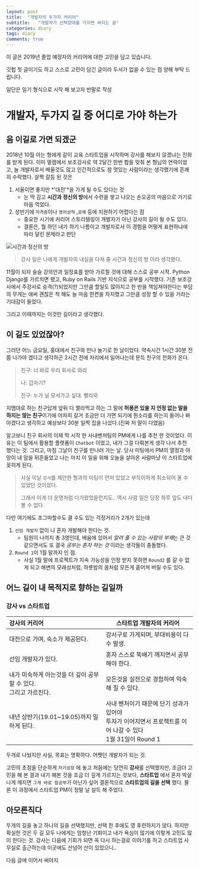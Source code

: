 ```yaml
---
layout: post
title:  "개발자의 두가지 커리어"
subtitle:   "개발자가 선택장애를 가지면 써지는 글"
categories: diary
tags: diary
comments: true
---
```

이 글은 2019년 졸업 예정자의 커리어에 대한 고민을 담고 있습니다.

깃헙 첫 글이기도 하고 스스로 고민이 담긴 글이라 두서가 없을 수 있는 점 양해 부탁 드립니다.

일단은 일기 형식으로 시작 해 보고자 반말로 작성



# 개발자, 두가지 길 중 어디로 가야 하는가

## 음 이길로 가면 되겠군

2018년 10월 아는 형에게 같이 교육 스타트업을 시작하며 강사를 해보지 않겠냐는 전화를 받게 된다. 이미 멀캠에서 보조강사로 약 2달간 한번 합을 맞춰 본 형님의 연락이었고, 늘 개발자로서 배울것도 많고 인간적으로도 참 멋있는 사람이라는 생각했기에 흔쾌히 수락했다. 살짝 갈등 된 것은 

1. 서울이면 좋지만 *'대전'*을 가게 될 수도 있다는 것
   * 눈 딱 감고 **시간과 정신의 방**에서 수련을 쌓고 나오는 손오공의 마음으로 가기로 마음 먹었다.
2. 상반기에 `자격증`이나 `영어성적` ,`공채` 등에 지원하기 어렵다는 점
   * 중요한 시기에 커리어 스토리텔링이 개발자가 아닌 강사의 길이 될 수도 있다.
   * 결론은, 뭘 하던 내가 하기 나름이고 개발자로서 이 경험을 어떻게 표현하냐에 따라 달린 문제라고 판단

![시간과 정신의 방](http://pds54.cafe.daum.net/image/4/cafe/2008/06/15/13/47/48549ee534900) 

> 강사 일은 나에게 개발자의 내실을 다져 줄 시간과 정신의 방 이라 생각했다.

11월이 되자 슬슬 강의안과 일정표를 받아 가르칠 것에 대해 스스로 공부 시작. Python Django를 가르치면 됐고, Ruby on Rails 기반 지식으로 공부를 시작했다. 기존 보조강사에서 주강사로 승격(?)되었지만 그만큼 할일도 많아지고 한 반을 책임져야한다는 부담의 무게는 애써 괜찮은 척 해도 늘 마음 한켠을 차지했고 그만큼 성장 할 수 있을 거라는 기대감이 들었다.

그리고 이때까지는 이것만 길이라고 생각했다.



## 이 길도 있었잖아?

그러던 어느 금요일, 홍대에서 친구와 만나 놀기로 한 날이었다. 약속시간 1시간 30분 전쯤 나가야 겠다고 생각하곤 2시간 전에 자리에서 일어나는데 문득 친구의 전화가 온다.

> 친구: 너 바로 우리 회사로 와라
>
> 나: 갑자기? 
>
> 친구: 누가 널 모셔가고 싶대. 빨리와

지맴대로 하는 친구답게 앞뒤 다 짤라먹고 하는 그 말에 **허풍은 있을 지 언정 없는 말을 하지는 않는 친구**이기에 어차피 갈거 조금만 더 가면 되기에 뭔소리를 하는지 들어나 봐야겠다고 생각하고 예상보다 30분 일찍 집을 나섰다.(진짜 저 말이 다였음)

알고보니 친구 회사의 이제 막 시작 한 사내벤처팀의 PM에게 나를 추천 한 것이었다. 이유는 이 팀에서 활용할 플랫폼이 `Chatbot` 이었고, 내가 그걸 다뤄본게 생각 나서 추천 했다는 것. 그리고, 마침 그날이 친구를 만나러 가는 날. 당시 미팅에서 PM의 열정과 야망이 내 맘을 뒤흔들었고 나는 마치 이 일을 위해 오늘을 살아온 사람마냥 이 스타트업에 꽂히게 된다.

> 사실 이날 `강사`를 제안한 형과의 미팅이 먼저 있었고 부득이하게 취소되어 올 수 있었던 것이었다. 
>
> 그래서 이게 더 운명처럼 다가왔었을런지도.. 역시 사람 일은 당장 하루 앞도 내다 볼 수 없다.

다만 여기에도 조그마할수도 클 수도 있는 걱정거리가 2개가 있는데

1. `선임 개발자` 없이 나 혼자 개발해야 한다는 것.
   * 팀원이 나까지 총 3명인데, 배움에 있어서 *알려 줄 수 있는 사람의 부재*는 큰 것 같으면서도 또 결국 *공부는 혼자 하는 것* 이라는 생각들이 충돌했다. 
2. `Round 1`이 1월 말까지 인 점.
   * 사실 1월 말에 프로젝트가 지속 가능성을 인정 받지 못하면 `Round2` 를 갈 수 없게 되고 해변의 모래성처럼, 하룻밤의 꿈처럼 모든게 흩어져 버릴 수도 있다.



## 어느 길이 내 목적지로 향하는 길일까

### 강사 vs 스타트업

| 강사의 커리어                                                | 스타트업 개발자의 커리어                                     |
| :----------------------------------------------------------- | ------------------------------------------------------------ |
| 대전으로 가며, 숙소가 제공된다.                              | 강서구로 가게되며, 부대비용이 다수 발생.                     |
| 선임 개발자가 있다.                                          | 혼자 스스로 뚝배기 깨지면서 공부해야 한다.                   |
| 내가 미숙하게 아는것을 더 깊이 공부할 수 있다.<br />그리고 가르친다. | 모든것을 실전으로 경험하여 익숙 해 질 수 있다.               |
| 내년 상반기(19.01~19.05)까지 일하게 된다.                    | 사내 벤처이기 때문에 단기 성과가 있어야 <br />투자가 이어지면서 프로젝트를 이어 나갈 수 있다<br />1월 31일이 Round 1 |

두개로 나눴지만 사실, 목표는 명확하다. 어쨋던 개발자가 되는 것.

고민의 초점을 단순하게 `자기성장` 에 놓고 처음에는 당연히 **강사**를 선택했지만, 조금더 고민을 해 본 결과 내가 해본 것을 조금 더 깊게 가르치는 것보다, **스타트업** 에서 혼자 박살나게 깨지면 `그게 바로 참공부`가 아닌가 싶어 결론적으로 **스타트업의 길을 선택** 했다. 물론 이 과정에서 스타트업 PM이 정말 날 설득 해 주었다. 



## 아모른직다

두개의 길을 놓고 하나의 길을 선택했지만, 선택 한 후에도 영 후련하지가 않다. 하지만 확실한 것은 두 길 모두 나에게는 엄청난 기회이고 내가 욕심이 많기에 이렇게 고민도 많이 한다는 것.
강사는 다음에 기회가 되면 꼭 다시 하는걸로 이야기를 하고 스타트업 사무실로 출근하는데 이곳에도 산넘어 산이 있었으니..

다음 글에 이어서 써야지











